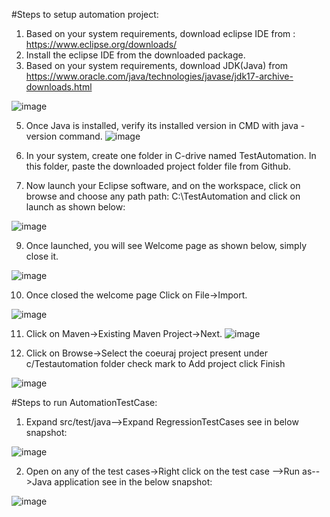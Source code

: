 #Steps to setup automation project:
1. Based on your system requirements, download eclipse IDE from : https://www.eclipse.org/downloads/
2. Install the eclipse IDE from the downloaded package.
3. Based on your system requirements, download JDK(Java) from https://www.oracle.com/java/technologies/javase/jdk17-archive-downloads.html

![image](https://github.com/watershedsoftware/recoder-qa-automation/assets/109721016/fec96c41-0225-4925-832f-e62f40385d98)

5. Once Java is installed, verify its installed version in CMD with java -version command.
![image](https://github.com/watershedsoftware/recoder-qa-automation/assets/109721016/513fd744-1a4d-40b8-9e01-6bbc59de49c5)

7. In your system, create one folder in C-drive named TestAutomation. In this folder, paste the downloaded project folder file from Github.


8. Now launch your Eclipse software, and on the workspace, click on browse and choose any path path: C:\TestAutomation and click on launch as shown below:

   
![image](https://github.com/watershedsoftware/recoder-qa-automation/assets/109721016/28e0975b-6815-426b-ad5f-9368a844ab53)


9. Once launched, you will see Welcome page as shown below, simply close it.


![image](https://github.com/watershedsoftware/recoder-qa-automation/assets/109721016/ee92ae82-611c-4bfe-86bf-79a155d116d4)


10. Once closed the welcome page Click on File->Import.

![image](https://github.com/watershedsoftware/recoder-qa-automation/assets/109721016/979ffbdf-f319-4562-bf51-8a1ed36665d1)

11. Click on Maven->Existing Maven Project->Next.
![image](https://github.com/watershedsoftware/recoder-qa-automation/assets/109721016/2ff31a13-3fae-412d-b66b-8acdf0ef1585)

12. Click on Browse->Select the coeuraj project present under c/Testautomation folder check mark to Add project click Finish

![image](https://github.com/watershedsoftware/recoder-qa-automation/assets/109721016/2c1b1cc1-0d4d-4603-bbc4-f1802608b70b)




#Steps to run AutomationTestCase:
1. Expand src/test/java-->Expand RegressionTestCases see in below snapshot:

![image](https://github.com/watershedsoftware/recoder-qa-automation/assets/109721016/866420b3-70ce-4eca-8412-f7e5551a0ba4)

2. Open on any of the test cases->Right click on the test case -->Run as-->Java application see in the below snapshot:

![image](https://github.com/watershedsoftware/recoder-qa-automation/assets/109721016/a54c58f1-9d9a-4802-88f4-1ee9a126fe2b)













